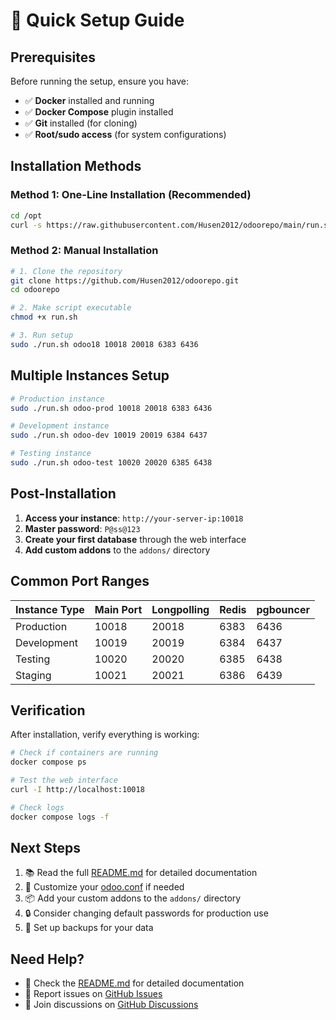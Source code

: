 # 🚀 Quick Setup Guide

## Prerequisites

Before running the setup, ensure you have:

- ✅ **Docker** installed and running
- ✅ **Docker Compose** plugin installed
- ✅ **Git** installed (for cloning)
- ✅ **Root/sudo access** (for system configurations)

## Installation Methods

### Method 1: One-Line Installation (Recommended)

```bash
cd /opt
curl -s https://raw.githubusercontent.com/Husen2012/odoorepo/main/run.sh | sudo bash -s odoo18 10018 20018 6383 6436
```

### Method 2: Manual Installation

```bash
# 1. Clone the repository
git clone https://github.com/Husen2012/odoorepo.git
cd odoorepo

# 2. Make script executable
chmod +x run.sh

# 3. Run setup
sudo ./run.sh odoo18 10018 20018 6383 6436
```

## Multiple Instances Setup

```bash
# Production instance
sudo ./run.sh odoo-prod 10018 20018 6383 6436

# Development instance
sudo ./run.sh odoo-dev 10019 20019 6384 6437

# Testing instance
sudo ./run.sh odoo-test 10020 20020 6385 6438
```

## Post-Installation

1. **Access your instance**: `http://your-server-ip:10018`
2. **Master password**: `P@ss@123`
3. **Create your first database** through the web interface
4. **Add custom addons** to the `addons/` directory

## Common Port Ranges

| Instance Type | Main Port | Longpolling | Redis | pgbouncer |
|---------------|-----------|-------------|-------|-----------|
| Production    | 10018     | 20018       | 6383  | 6436      |
| Development   | 10019     | 20019       | 6384  | 6437      |
| Testing       | 10020     | 20020       | 6385  | 6438      |
| Staging       | 10021     | 20021       | 6386  | 6439      |

## Verification

After installation, verify everything is working:

```bash
# Check if containers are running
docker compose ps

# Test the web interface
curl -I http://localhost:10018

# Check logs
docker compose logs -f
```

## Next Steps

1. 📚 Read the full [README.md](README.md) for detailed documentation
2. 🔧 Customize your [odoo.conf](etc/odoo.conf) if needed
3. 📦 Add your custom addons to the `addons/` directory
4. 🔒 Consider changing default passwords for production use
5. 🔄 Set up backups for your data

## Need Help?

- 📖 Check the [README.md](README.md) for detailed documentation
- 🐛 Report issues on [GitHub Issues](https://github.com/YOUR_USERNAME/enhanced-odoo-18-docker/issues)
- 💬 Join discussions on [GitHub Discussions](https://github.com/YOUR_USERNAME/enhanced-odoo-18-docker/discussions)

